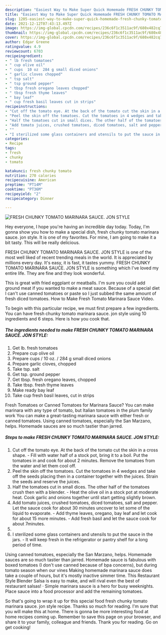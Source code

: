 ```yaml
---
description: "Easiest Way to Make Super Quick Homemade FRESH CHUNKY TOMATO MARINARA SAUCE. JON STYLE"
title: "Easiest Way to Make Super Quick Homemade FRESH CHUNKY TOMATO MARINARA SAUCE. JON STYLE"
slug: 1205-easiest-way-to-make-super-quick-homemade-fresh-chunky-tomato-marinara-sauce-jon-style
date: 2021-12-12T07:43:13.497Z
image: https://img-global.cpcdn.com/recipes/236c6f1c3511ac9f/680x482cq70/fresh-chunky-tomato-marinara-sauce-jon-style-recipe-main-photo.jpg
thumbnail: https://img-global.cpcdn.com/recipes/236c6f1c3511ac9f/680x482cq70/fresh-chunky-tomato-marinara-sauce-jon-style-recipe-main-photo.jpg
cover: https://img-global.cpcdn.com/recipes/236c6f1c3511ac9f/680x482cq70/fresh-chunky-tomato-marinara-sauce-jon-style-recipe-main-photo.jpg
author: Edgar Greene
ratingvalue: 4.9
reviewcount: 6703
recipeingredient:
- " lb fresh tomatoes"
- " cup olive oil"
- " cups  10 oz  284 g small diced onions"
- " garlic cloves chopped"
- " tsp salt"
- " tsp ground pepper"
- " tbsp fresh oregano leaves chopped"
- " tbsp fresh thyme leaves"
- " bay leaf"
- " cup fresh basil leaves cut in strips"
recipeinstructions:
- "Cut off the tomato eye. At the back of the tomato cut the skin in a cross shape. Fill with water half of a stock pot, bring it to a boil. Put the tomatoes in and cook for about 2 minutes. Remove the tomatoes from the water and let them cool off."
- "Peel the skin off the tomatoes. Cut the tomatoes in 4 wedges and take off the seeds placing then in a container together with the juices. Strain the seeds and reserve the juices."
- "Half the tomatoes cut in small dices. The other half of the tomatoes crush then with a blender. Heat the olive oil in a stock pot at moderate heat. Cook garlic and onions together until start getting slightly brown."
- "Add tomato juices, crushed tomatoes, diced tomatoes, salt and pepper. Let the sauce cook for about 30 minutes uncover to let some of the liquid to evaporate. Add thyme leaves, oregano, bay leaf and let cook for about 15 more minutes. Add fresh basil and let the sauce cook for about 7minutes."
- ""
- "I sterilized some glass containers and utensils to put the sauce in the jars. It will keep fresh in the refrigerator or pantry shelf for a long period of time."
categories:
- Recipe
tags:
- fresh
- chunky
- tomato

katakunci: fresh chunky tomato 
nutrition: 270 calories
recipecuisine: American
preptime: "PT14M"
cooktime: "PT36M"
recipeyield: "2"
recipecategory: Dinner

---
```



![FRESH CHUNKY TOMATO MARINARA SAUCE. JON STYLE](https://img-global.cpcdn.com/recipes/236c6f1c3511ac9f/680x482cq70/fresh-chunky-tomato-marinara-sauce-jon-style-recipe-main-photo.jpg)

Hey everyone, I hope you're having an incredible day today. Today, I'm gonna show you how to make a special dish, fresh chunky tomato marinara sauce. jon style. It is one of my favorites. For mine, I am going to make it a bit tasty. This will be really delicious.

FRESH CHUNKY TOMATO MARINARA SAUCE. JON STYLE is one of the most well liked of recent trending meals in the world. It is appreciated by millions every day. It's easy, it is fast, it tastes yummy. FRESH CHUNKY TOMATO MARINARA SAUCE. JON STYLE is something which I've loved my entire life. They are fine and they look wonderful.

This is great with fried eggplant or meatballs. I&#39;m sure you could add ground meat if you wanted to make a meat sauce. Because of a special diet I can&#39;t use canned tomatoes or paste so I just subbed the same amount of fresh diced tomatoes. How to Make Fresh Tomato Marinara Sauce Video.


To begin with this particular recipe, we must first prepare a few ingredients. You can have fresh chunky tomato marinara sauce. jon style using 10 ingredients and 6 steps. Here is how you cook that.

<!--inarticleads1-->

##### The ingredients needed to make FRESH CHUNKY TOMATO MARINARA SAUCE. JON STYLE:

1. Get  lb. fresh tomatoes
1. Prepare  cup olive oil
1. Prepare  cups / 10 oz. / 284 g small diced onions
1. Prepare  garlic cloves, chopped
1. Take  tsp. salt
1. Get  tsp. ground pepper
1. Get  tbsp. fresh oregano leaves, chopped
1. Take  tbsp. fresh thyme leaves
1. Make ready  bay leaf
1. Take  cup fresh basil leaves, cut in strips


Fresh Tomatoes or Canned Tomatoes for Marinara Sauce? You can make marinara with any type of tomato, but Italian tomatoes in the plum family work You can make a great-tasting marinara sauce with either fresh or canned tomatoes. Using canned tomatoes, especially the San Marzano, helps. Homemade sauces are so much tastier than jarred. 

<!--inarticleads2-->

##### Steps to make FRESH CHUNKY TOMATO MARINARA SAUCE. JON STYLE:

1. Cut off the tomato eye. At the back of the tomato cut the skin in a cross shape. - Fill with water half of a stock pot, bring it to a boil. Put the tomatoes in and cook for about 2 minutes. Remove the tomatoes from the water and let them cool off.
1. Peel the skin off the tomatoes. Cut the tomatoes in 4 wedges and take off the seeds placing then in a container together with the juices. Strain the seeds and reserve the juices.
1. Half the tomatoes cut in small dices. The other half of the tomatoes crush then with a blender. - Heat the olive oil in a stock pot at moderate heat. Cook garlic and onions together until start getting slightly brown.
1. Add tomato juices, crushed tomatoes, diced tomatoes, salt and pepper. Let the sauce cook for about 30 minutes uncover to let some of the liquid to evaporate. - Add thyme leaves, oregano, bay leaf and let cook for about 15 more minutes. - Add fresh basil and let the sauce cook for about 7minutes.
1. 
1. I sterilized some glass containers and utensils to put the sauce in the jars. - It will keep fresh in the refrigerator or pantry shelf for a long period of time.


Using canned tomatoes, especially the San Marzano, helps. Homemade sauces are so much tastier than jarred. Homemade sauce is fabulous with boxed tomatoes (I don&#39;t use canned because of bpa concerns), but during tomato season when our vines Making homemade marinara sauce does take a couple of hours, but it&#39;s mostly inactive simmer time. This Restaurant Style Blender Salsa is easy to make, and will rival even the best of restaurant salsas! · Simple marinara sauce is a hero for busy weeknights. Place sauce into a food processor and add the remaining tomatoes. 

So that's going to wrap it up for this special food fresh chunky tomato marinara sauce. jon style recipe. Thanks so much for reading. I'm sure that you will make this at home. There is gonna be more interesting food at home recipes coming up. Remember to save this page on your browser, and share it to your family, colleague and friends. Thank you for reading. Go on get cooking!
